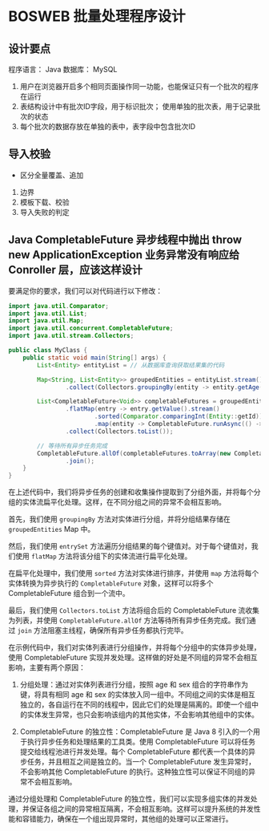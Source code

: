# BOSWEB 批量处理程序设计

## 设计要点

程序语言： Java
数据库： MySQL

1. 用户在浏览器开启多个相同页面操作同一功能，也能保证只有一个批次的程序在运行
2. 表结构设计中有批次ID字段，用于标识批次； 使用单独的批次表，用于记录批次的状态
3. 每个批次的数据存放在单独的表中，表字段中包含批次ID 

## 导入校验

- 区分全量覆盖、追加

1. 边界
2. 模板下载、校验
3. 导入失败的判定



## Java CompletableFuture 异步线程中抛出 throw new ApplicationException 业务异常没有响应给 Conroller 层，应该这样设计

要满足你的要求，我们可以对代码进行以下修改：

```java
import java.util.Comparator;
import java.util.List;
import java.util.Map;
import java.util.concurrent.CompletableFuture;
import java.util.stream.Collectors;

public class MyClass {
    public static void main(String[] args) {
        List<Entity> entityList = // 从数据库查询获取结果集的代码

        Map<String, List<Entity>> groupedEntities = entityList.stream()
                .collect(Collectors.groupingBy(entity -> entity.getAge() + "_" + entity.getSex()));

        List<CompletableFuture<Void>> completableFutures = groupedEntities.entrySet().stream()
                .flatMap(entry -> entry.getValue().stream()
                        .sorted(Comparator.comparingInt(Entity::getId))
                        .map(entity -> CompletableFuture.runAsync(() -> service.sendAndWait(entity))))
                .collect(Collectors.toList());

        // 等待所有异步任务完成
        CompletableFuture.allOf(completableFutures.toArray(new CompletableFuture[0]))
                .join();
    }
}
```

在上述代码中，我们将异步任务的创建和收集操作提取到了分组外面，并将每个分组的实体流扁平化处理。这样，在不同分组之间的异常不会相互影响。

首先，我们使用 `groupingBy` 方法对实体进行分组，并将分组结果存储在 `groupedEntities` Map 中。

然后，我们使用 `entrySet` 方法遍历分组结果的每个键值对。对于每个键值对，我们使用 `flatMap` 方法将该分组下的实体流进行扁平化处理。

在扁平化处理中，我们使用 `sorted` 方法对实体进行排序，并使用 `map` 方法将每个实体转换为异步执行的 `CompletableFuture` 对象，这样可以将多个 CompletableFuture 组合到一个流中。

最后，我们使用 `Collectors.toList` 方法将组合后的 CompletableFuture 流收集为列表，并使用 `CompletableFuture.allOf` 方法等待所有异步任务完成。我们通过 `join` 方法阻塞主线程，确保所有异步任务都执行完毕。


在示例代码中，我们对实体列表进行分组操作，并将每个分组中的实体异步处理，使用 CompletableFuture 实现并发处理。这样做的好处是不同组的异常不会相互影响，主要有两个原因：

1. 分组处理：通过对实体列表进行分组，按照 age 和 sex 组合的字符串作为键，将具有相同 age 和 sex 的实体放入同一组中。不同组之间的实体是相互独立的，各自运行在不同的线程中，因此它们的处理是隔离的。即使一个组中的实体发生异常，也只会影响该组内的其他实体，不会影响其他组中的实体。

2. CompletableFuture 的独立性：CompletableFuture 是 Java 8 引入的一个用于执行异步任务和处理结果的工具类。使用 CompletableFuture 可以将任务提交给线程池进行并发处理。每个 CompletableFuture 都代表一个具体的异步任务，并且相互之间是独立的。当一个 CompletableFuture 发生异常时，不会影响其他 CompletableFuture 的执行。这种独立性可以保证不同组的异常不会相互影响。

通过分组处理和 CompletableFuture 的独立性，我们可以实现多组实体的并发处理，并保证各组之间的异常相互隔离，不会相互影响。这样可以提升系统的并发性能和容错能力，确保在一个组出现异常时，其他组的处理可以正常进行。
